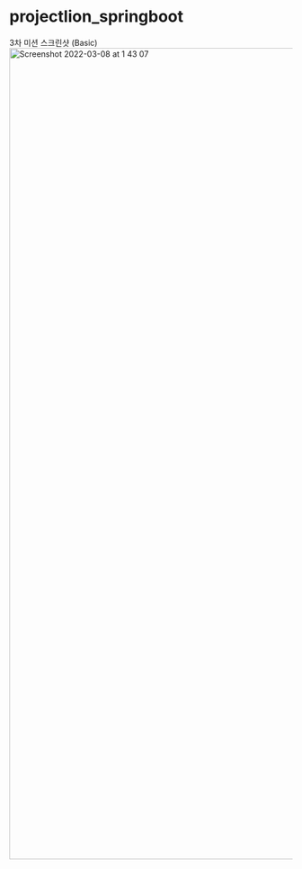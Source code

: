 # projectlion_springboot
3차 미션 스크린샷 (Basic)
<img width="1440" alt="Screenshot 2022-03-08 at 1 43 07" src="https://user-images.githubusercontent.com/98260324/157078623-4b057768-9616-4581-972e-e6fc8bf9b859.png">

